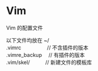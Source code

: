# Vim
Vim 的配置文件

以下文件均放在 ~/  
.vimrc　　　　　// 不含插件的版本  
.vimre_backup 　// 有插件的版本  
.vim/skel/　　　// 新建文件的模板库  
